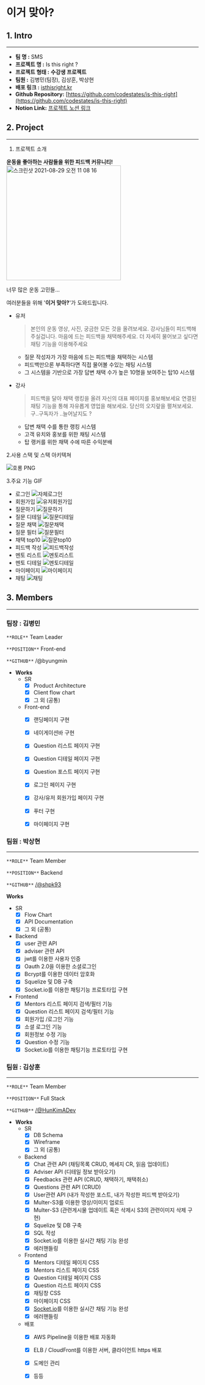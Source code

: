 # 이거 맞아?

## 1. Intro

---

- **팀 명 :** SMS
- **프로젝트 명 :** Is this right ?
- **프로젝트 형태 :** **수강생 프로젝트**
- **팀원 :** 김병민(팀장), 김상훈, 박상현
- **배포 링크 :** [isthisright.kr](https://isthisright.kr)
- **Github Repository:** [https://github.com/codestates/is-this-right](https://github.com/codestates/is-this-right)
- **Notion Link:** [프로젝트 노션 링크](https://www.notion.so/1-S-M-S-31dbe334fe7544b79569c717c8c6bb16)

## 2. Project

---

1. 프로젝트 소개

**운동을 좋아하는 사람들을 위한 피드백 커뮤니티!** <br/>
<img width="300" alt="스크린샷 2021-08-29 오전 11 08 16" src="https://user-images.githubusercontent.com/42455611/131413886-e0f03765-d2b6-4e09-8cec-ebd2fb32c535.png">


너무 많은 운동 고민들...

여러분들을 위해 '**이거 맞아?**'가 도와드립니다.

- 유저

    > 본인의 운동 영상, 사진, 궁금한 모든 것을 올려보세요. 강사님들이 피드백해주실겁니다.
    마음에 드는 피드백을 채택해주세요.
    더 자세히 물어보고 싶다면 채팅 기능을 이용해주세요

    - 질문 작성자가 가장 마음에 드는 피드백을 채택하는 시스템
    - 피드백만으론 부족하다면 직접 물어볼 수있는 채팅 시스템
    - 그 시스템을 기반으로 가장 답변 채택 수가 높은 10명을 보여주는 탑10 시스템
- 강사

    > 피드백을 달아 채택 랭킹을 올려 자신의 대표 페이지를 홍보해보세요
    연결된 채팅 기능을 통해 자유롭게 영업을 해보세요.
    당신의 오지랖을 펼쳐보세요. 구..구독자가 ..늘어날지도 ?

    - 답변 채택 수를 통한 랭킹 시스템
    - 고객 유치와 홍보를 위한 채팅 시스템
    - 탑 랭커를 위한 채택 수에 따른 수익분배

2.사용 스택 및 스택 아키텍쳐

![호롱 PNG](https://user-images.githubusercontent.com/42455611/131412270-2e01f067-7e51-4396-bfbd-2e7a591df83a.png)


3.주요 기능 GIF



- 로그인
![자체로그인](https://user-images.githubusercontent.com/42455611/131412496-851d7a5e-2f46-4b69-b6fd-a968f605c265.gif)
- 회원가입
![유저회원가입](https://user-images.githubusercontent.com/42455611/131412801-466354f4-0543-4823-95af-c4a6e86b2083.gif)
- 질문하기
![질문하기](https://user-images.githubusercontent.com/42455611/131412926-54201464-58c9-427b-a5be-82505fe03179.gif)
- 질문 디테일
![질문디테일](https://user-images.githubusercontent.com/42455611/131412972-4b9735b1-2cbf-46f9-9fbc-d85b543b6bc3.gif)
- 질문 채택
![질문채택](https://user-images.githubusercontent.com/42455611/131413074-41598314-d702-4769-a89c-5f694ccea051.gif)
- 질문 필터
![질문필터](https://user-images.githubusercontent.com/42455611/131413078-41678179-1210-4709-8746-5f4157739846.gif)
- 채택 top10
![질문top10](https://user-images.githubusercontent.com/42455611/131413082-ceb0ecf1-ca45-4f61-ae4e-253d6c570050.gif)
- 피드백 작성
![피드백작성](https://user-images.githubusercontent.com/42455611/131413313-cea9ab32-159e-49b8-a441-deb76a0d2a95.gif)
- 멘토 리스트
![멘토리스트](https://user-images.githubusercontent.com/42455611/131413344-1161f6a6-e390-4df7-a6b9-e3d07147cd79.gif)
- 멘토 디테일
![멘토디테일](https://user-images.githubusercontent.com/42455611/131413347-0214c0c7-18f0-46fc-b03f-c61983143613.gif)
- 마이페이지
![마이페이지](https://user-images.githubusercontent.com/42455611/131413429-eacad435-0fb9-4216-83a9-ba5487187fd5.gif)
- 채팅
![채팅](https://user-images.githubusercontent.com/42455611/131413433-ca11ead0-d6e2-462a-affb-afd795d10cc4.gif)
  

## 3. Members

---

### 팀장 : 김병민


`**ROLE**`  Team Leader

`**POSITION**`  Front-end

`**GITHUB**` /@byungmin


- **Works**
    - SR
        - [x]  Product Architecture
        - [x]  Client flow chart
        - [x]  그 외 (공통)
    - Front-end
        - [x]  랜딩페이지 구현
        - [x]  네이게이션바 구현
        - [x]  Question 리스트 페이지 구현
        - [x]  Question 디테일 페이지 구현
        - [x]  Question 포스트 페이지 구현
        - [x]  로그인 페이지 구현
        - [x]  강사/유저 회원가입 페이지 구현
        - [x]  푸터 구현
        - [x]  마이페이지 구현



### 팀원 : 박상현

---

`**ROLE**`  Team Member

`**POSITION**`  Backend

`**GITHUB**`  [/](https://github.com/HunKimADev)[@shpk93](https://github.com/shpk93)


**Works** 

- SR
    - [x]  Flow Chart
    - [x]  API Documentation
    - [x]  그 외 (공통)
- Backend
    - [x]  user 관련 API
    - [x]  adviser 관련 API
    - [x]  jwt를 이용한 사용자 인증
    - [x]  Oauth 2.0을 이용한 소셜로그인
    - [x]  Bcrypt를 이용한 데이터 암호화
    - [x]  Squelize 및 DB 구축
    - [x]  Socket.io를 이용한 채팅기능 프로토타입 구현
- Frontend
    - [x]  Mentors 리스트 페이지 검색/필터 기능
    - [x]  Question 리스트 페이지 검색/필터 기능
    - [x]  회원가입 /로그인 기능
    - [x]  소셜 로그인 기능
    - [x]  회원정보 수정 기능
    - [x]  Question 수정 기능
    - [x]  Socket.io를 이용한 채팅기능 프로토타입 구현

### 팀원 : 김상훈

---

`**ROLE**`  Team Member

`**POSITION**`  Full Stack

`**GITHUB**`  [/@HunKimADev](https://github.com/HunKimADev)

- **Works**
    - SR
        - [x]  DB Schema
        - [x]  Wireframe
        - [x]  그 외 (공통)
    - Backend
        - [x]  Chat 관련 API  (채팅목록 CRUD, 메세지 CR, 읽음 업데이트)
        - [x]  Adviser API (디테일 정보 받아오기)
        - [x]  Feedbacks 관련 API (CRUD, 채택하기, 채택취소)
        - [x]  Questions 관련 API (CRUD)
        - [x]  User관련 API (내가 작성한 포스트, 내가 작성한 피드백 받아오기)
        - [x]  Multer-S3를 이용한 영상/이미지 업로드
        - [x]  Multer-S3 (관련게시물 업데이트 혹은 삭제시 S3의 관련이미지 삭제 구현)
        - [x]  Squelize 및 DB 구축
        - [x]  SQL 작성
        - [x]  Socket.io를 이용한 실시간 채팅 기능 완성
        - [x]  에러핸들링
    - Frontend
        - [x]  Mentors 디테일 페이지 CSS
        - [x]  Mentors 리스트 페이지 CSS
        - [x]  Question 디테일 페이지 CSS
        - [x]  Question 리스트 페이지 CSS
        - [x]  채팅창 CSS
        - [x]  마이페이지 CSS
        - [x]  [Socket.io](http://socket.io)를 이용한 실시간 채팅 기능 완성
        - [x]  에러핸들링
    - 배포
        - [x]  AWS Pipeline을 이용한 배포 자동화
        - [x]  ELB / CloudFront를 이용한 서버, 클라이언트 https 배포
        - [x]  도메인 관리
        - [x]  등등



